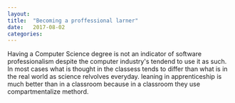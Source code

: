 ```yaml
---
layout: 
title:  "Becoming a proffessional larner"
date:   2017-08-02
categories: 
---
```

Having a Computer Science degree is not an indicator of software professionalism despite the computer industry's tendend to use it as such.
In most cases what is thought in the classess tends to differ than what is in the real world as science relvolves everyday.
leaning in apprenticeship is much better than in a classroom because in a classroom they use compartmentalize methord. 
